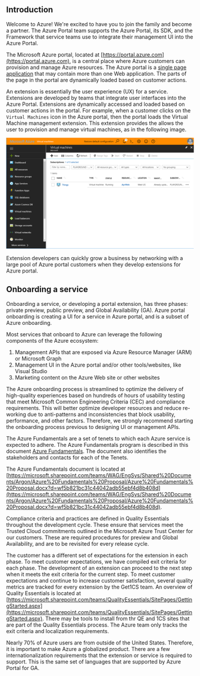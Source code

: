 ## Introduction

Welcome to Azure! We're excited to have you to join the family and become a partner. The Azure Portal team supports the Azure Portal, its SDK, and the Framework that service teams use to integrate their management UI into the Azure Portal.

The Microsoft Azure portal, located at [https://portal.azure.com](https://portal.azure.com), is a central place where Azure customers can provision and manage Azure resources. The Azure portal is a [single page application](portalfx-extensions-onboarding-glossary.md) that may contain more than one Web application. The parts of the page in the portal are dynamically loaded based on customer actions.

An extension is essentially the user experience (UX) for a service. Extensions are developed by teams that integrate user interfaces into the Azure Portal. Extensions are dynamically accessed and loaded based on customer actions in the portal. For example, when a customer clicks on the `Virtual Machines` icon in the Azure portal, then the portal loads the Virtual Machine management extension. This extension provides the allows the user to provision and manage virtual machines, as in the following image. 

<!--TODO:  Determine whether the following image is acceptable, because it is not fictitious. -->

![alt-text](../media/portalfx-extensions-onboarding/vmMachines.png "Virtual Machine Extension")

Extension developers can quickly grow a business by networking with a large pool of Azure portal customers when they develop extensions for Azure portal.

## Onboarding a service

Onboarding a service, or developing a portal extension, has three phases: private preview, public preview, and Global Availability (GA). Azure portal onboarding is creating a UI for a service in Azure portal, and is a subset of Azure onboarding.

Most services that onboard to Azure can leverage the following components of the Azure ecosystem:
1. Management APIs that are exposed via Azure Resource Manager (ARM) or Microsoft Graph
1. Management UI in the Azure portal and/or other tools/websites, like Visual Studio
1. Marketing content on the Azure Web site or other websites

The Azure onboarding process is streamlined to optimize the delivery of high-quality experiences based on hundreds of hours of usability testing that meet Microsoft Common Engineering Criteria (CEC) and compliance requirements. This will better optimize developer resources and reduce re-working due to anti-patterns and inconsistencies that block usability, performance, and other factors. Therefore, we strongly recommend starting the onboarding process previous to designing UI or management APIs.

The Azure Fundamentals are a set of tenets to which each Azure service is expected to adhere. The Azure Fundamentals program is described in this document [Azure Fundamentals](https://microsoft.sharepoint.com/:w:/r/teams/WAG/EngSys/_layouts/15/Doc.aspx?sourcedoc=%7BF5B821BC-31C4-4042-ADB5-5EBF4D8B408D%7D&file=Azure%20Fundamentals%20Proposal.docx&action=edit&mobileredirect=true). The document also identifies the stakeholders and contacts for each of the Tenets.

The Azure Fundamentals document is located at [https://microsoft.sharepoint.com/teams/WAG/EngSys/Shared%20Documents/Argon/Azure%20Fundamentals%20Proposal/Azure%20Fundamentals%20Proposal.docx?d=wf5b821bc31c44042adb55ebf4d8b408d](https://microsoft.sharepoint.com/teams/WAG/EngSys/Shared%20Documents/Argon/Azure%20Fundamentals%20Proposal/Azure%20Fundamentals%20Proposal.docx?d=wf5b821bc31c44042adb55ebf4d8b408d).

Compliance criteria and practices are defined in Quality Essentials throughout the development cycle. These ensure that services meet the Trusted Cloud commitments outlined in the Microsoft Azure Trust Center for our customers. These are required procedures for preview and Global Availability, and are to be revisited for every release cycle.

The customer has a different set of expectations for the extension in each phase. To meet customer expectations, we have compiled exit criteria for each phase. The development of an extension  can proceed to the next step when it meets the exit criteria for the current step. To meet customer expectations and continue to increase customer satisfaction, several quality metrics are tracked for every extension by the Get1CS team. An overview of Quality Essentials is located at [https://microsoft.sharepoint.com/teams/QualityEssentials/SitePages/GettingStarted.aspx](https://microsoft.sharepoint.com/teams/QualityEssentials/SitePages/GettingStarted.aspx). There may be tools to install from thr QE and 1CS sites that are part of the Quality Essentials process. The Azure team only tracks the exit criteria and localization requirements.

Nearly 70% of Azure users are from outside of the United States. Therefore, it is important to make Azure a globalized product. There are a few internationalization requirements that the extension or service is required to support. This is the same set of languages that are supported by Azure Portal for GA.


